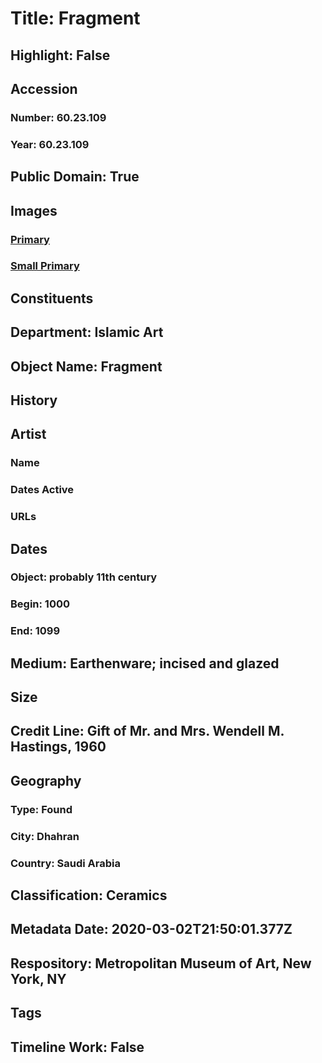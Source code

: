 # Title: Fragment
## Highlight: False
## Accession
### Number: 60.23.109
### Year: 60.23.109
## Public Domain: True
## Images
### [Primary](https://images.metmuseum.org/CRDImages/is/original/sf60-23-109a.jpg)
### [Small Primary](https://images.metmuseum.org/CRDImages/is/web-large/sf60-23-109a.jpg)
## Constituents
## Department: Islamic Art
## Object Name: Fragment
## History
## Artist
### Name
### Dates Active
### URLs
## Dates
### Object: probably 11th century
### Begin: 1000
### End: 1099
## Medium: Earthenware; incised and glazed
## Size
## Credit Line: Gift of Mr. and Mrs. Wendell M. Hastings, 1960
## Geography
### Type: Found
### City: Dhahran
### Country: Saudi Arabia
## Classification: Ceramics
## Metadata Date: 2020-03-02T21:50:01.377Z
## Respository: Metropolitan Museum of Art, New York, NY
## Tags
## Timeline Work: False